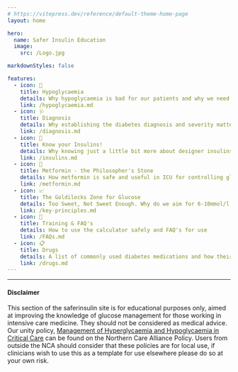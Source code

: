 ```yaml
---
# https://vitepress.dev/reference/default-theme-home-page
layout: home

hero:
  name: Safer Insulin Education
  image:
    src: /Logo.jpg

markdownStyles: false

features:
  - icon: 🤕
    title: Hypoglycaemia
    details: Why hypoglycaemia is bad for our patients and why we need to treat them differently in critical care
    link: /hypoglycaemia.md
  - icon: 🩺
    title: Diagnosis
    details: Why establishing the diabetes diagnosis and severity matters for critically ill patients
    link: /diagnosis.md
  - icon: 💉
    title: Know your Insulins!
    details: Why knowing just a little bit more about designer insulins makes you a better intensivist
    link: /insulins.md
  - icon: 💊
    title: Metformin - the Philosopher's Stone
    details: How metformin is safe and useful in ICU for controlling glucose, how to use it and why it might make you live longer!
    link: /metformin.md
  - icon: 📈
    title: The Goldilocks Zone for Glucose
    details: Too Sweet, Not Sweet Enough. Why do we aim for 6-10mmol/l in critical care?
    link: /key-principles.md
  - icon: 🌮
    title: Training & FAQ's
    details: How to use the calculator safely and FAQ's for use
    link: /FAQs.md
  - icon: 📋
    title: Drugs
    details: A list of commonly used diabetes medications and how their use may be impacted by critical illness
    link: /drugs.md
---
```


***

#### Disclaimer
This section of the saferinsulin site is for educational purposes only, aimed at improving the knowledge of glucose management for those working in intensive care medicine. They should not be considered as medical advice. Our unity policy, [Management of Hyperglycaemia and Hypoglycaemia in Critical Care](https://www.northerncarealliance.nhs.uk/our-policy-hub?open=55908) can be found on the Northern Care Alliance Policy. Users from outside the NCA should consider that these policies are for local use, if clinicians wish to use this as a template for use elsewhere please do so at your own risk.



  




